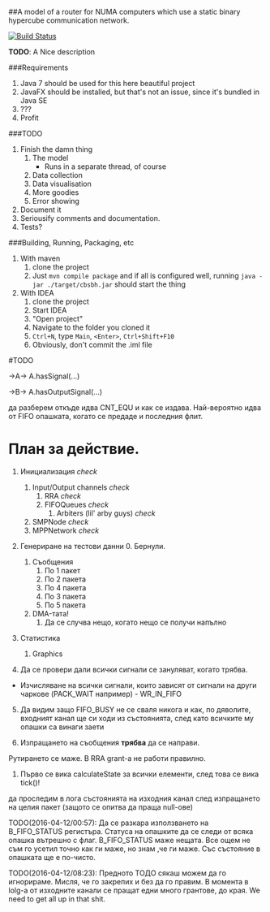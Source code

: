 ##A model of a router for NUMA computers which use a static binary hypercube communication network.

[![Build Status](https://travis-ci.org/chilyashev/CrossbarSwitchBinaryHyperCube.svg?branch=master)](https://travis-ci.org/chilyashev/CrossbarSwitchBinaryHyperCube)

**TODO**: A Nice description


###Requirements
1. Java 7 should be used for this here beautiful project
2. JavaFX should be installed, but that's not an issue, since it's bundled in Java SE
3. ???
4. Profit


###TODO
1. Finish the damn thing
    1. The model
        - Runs in a separate thread, of course
    2. Data collection
    3. Data visualisation
    4. More goodies
    5. Error showing
2. Document it
3. Seriousify comments and documentation.
4. Tests?


###Building, Running, Packaging, etc

1. With maven
    1. clone the project
    2. Just `mvn compile package` and if all is configured well, running `java -jar ./target/cbsbh.jar` should start the thing
2. With IDEA
    1. clone the project
    2. Start IDEA
    3. "Open project"
    4. Navigate to the folder you cloned it
    5. `Ctrl+N`, type `Main`, `<Enter>`, `Ctrl+Shift+F10`
    6. Obviously, don't commit the .iml file



#TODO

->А->
A.hasSignal(...)

->B->
A.hasOutputSignal(...)


да разберем откъде идва CNT_EQU и как се издава.
Най-вероятно идва от FIFO опашката, когато се предаде и последния флит.


# План за действие.


1. Инициализация *check*
    1. Input/Output channels *check*
        1. RRA *check*
        2. FIFOQueues *check*
            1. Arbiters (lil' arby guys) *check*
    2. SMPNode *check*
    3. MPPNetwork *check*
2. Генериране на тестови данни
    0. Бернули.
    1. Съобщения
        1. По 1 пакет
        2. По 2 пакета
        3. По 4 пакета
        4. По 3 пакета
        5. По 5 пакета
    2. DMA-тата!
        1. Да се случва нещо, когато нещо се получи напълно
3. Статистика
    1. Graphics


4. Да се провери дали всички сигнали се зануляват, когато трябва.


- Изчисляване на всички сигнали, които зависят от сигнали на други чаркове (PACK_WAIT например)
        - WR_IN_FIFO

5. Да видим защо FIFO_BUSY не се сваля никога и как, по дяволите, входният канал ще си ходи из състоянията, след като всичките му опашки са винаги заети

6. Изпращането на съобщения **трябва** да се направи.











Рутирането се маже. В RRA grant-а не работи правилно.


1. Първо се вика calculateState за всички елементи, след това се вика tick()!


да проследим в лога състоянията на изходния канал след изпращането на целия пакет (защото се опитва да праща null-ове)




TODO(2016-04-12/00:57): Да се разкара използването на B_FIFO_STATUS регистъра. Статуса на опашките да се следи от всяка опашка вътрешно с флаг.
B_FIFO_STATUS маже нещата. Все ощем не съм го усетил точно как ги маже, но знам ,че ги маже. Със състояние в опашката ще е по-чисто.



TODO(2016-04-12/08:23): Предното ТОДО сякаш можем да го игнорираме. Мисля, че го закрепих и без да го правим.
В момента в lolg-a от изходните канали се пращат едни много грантове, до края. We need to get all up in that shit.












